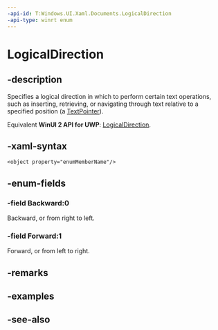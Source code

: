 ```yaml
---
-api-id: T:Windows.UI.Xaml.Documents.LogicalDirection
-api-type: winrt enum
---
```


<!-- Enumeration syntax
public enum Windows.UI.Xaml.Documents.LogicalDirection : int
-->

# LogicalDirection

## -description
Specifies a logical direction in which to perform certain text operations, such as inserting, retrieving, or navigating through text relative to a specified position (a [TextPointer](textpointer.md)).

Equivalent **WinUI 2 API for UWP**: [LogicalDirection](/windows/winui/api/microsoft.ui.xaml.documents.logicaldirection).

## -xaml-syntax
```xaml
<object property="enumMemberName"/>
```


## -enum-fields
### -field Backward:0
Backward, or from right to left.

### -field Forward:1
Forward, or from left to right.


## -remarks

## -examples

## -see-also
